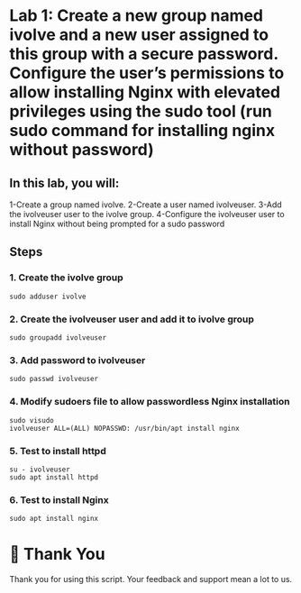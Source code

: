 # Lab 1: Create a new group named ivolve and a new user assigned to this group with a secure password. Configure the user’s permissions to allow installing Nginx with elevated privileges using the sudo tool (run sudo command for installing nginx without password)
## In this lab, you will:

1-Create a group named ivolve.
2-Create a user named ivolveuser.
3-Add the ivolveuser user to the ivolve group.
4-Configure the ivolveuser user to install Nginx without being prompted for a sudo password
## Steps
### 1. Create the ivolve group
```
sudo adduser ivolve
```
### 2. Create the ivolveuser user and add it to ivolve group 
```
sudo groupadd ivolveuser
```
### 3. Add password to ivolveuser
```
sudo passwd ivolveuser
```
### 4. Modify sudoers file to allow passwordless Nginx installation
```
sudo visudo
ivolveuser ALL=(ALL) NOPASSWD: /usr/bin/apt install nginx
```
### 5. Test to install httpd 
```
su - ivolveuser
sudo apt install httpd
```
### 6. Test to install Nginx
```
sudo apt install nginx
```
# 🙏 Thank You
Thank you for using this script. Your feedback and support mean a lot to us.
